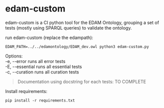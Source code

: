 # edam-custom
edam-custom is a CI python tool for the EDAM Ontology, grouping a set of tests (mostly using SPARQL queries) to validate the ontology. 

run edam-custom (replace the edampath):
```
EDAM_PATH=../../edamontology/EDAM_dev.owl python3 edam-custom.py 
```

Options:\
  -e, --error      runs all error tests\
  -E, --essential  runs all essential tests\
  -c, --curation   runs all curation tests


> Documentation using docstring for each tests: TO COMPLETE

Install requirements:
```
pip install -r requirements.txt
```